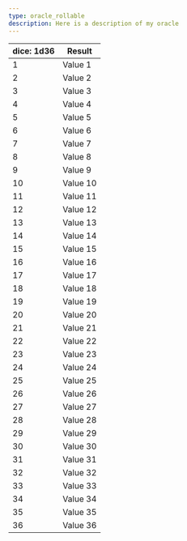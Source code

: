 ```yaml
---
type: oracle_rollable
description: Here is a description of my oracle
---
```


| dice: 1d36 | Result   |
| ---------- | -------- |
| 1          | Value 1  |
| 2          | Value 2  |
| 3          | Value 3  |
| 4          | Value 4  |
| 5          | Value 5  |
| 6          | Value 6  |
| 7          | Value 7  |
| 8          | Value 8  |
| 9          | Value 9  |
| 10         | Value 10 |
| 11         | Value 11 |
| 12         | Value 12 |
| 13         | Value 13 |
| 14         | Value 14 |
| 15         | Value 15 |
| 16         | Value 16 |
| 17         | Value 17 |
| 18         | Value 18 |
| 19         | Value 19 |
| 20         | Value 20 |
| 21         | Value 21 |
| 22         | Value 22 |
| 23         | Value 23 |
| 24         | Value 24 |
| 25         | Value 25 |
| 26         | Value 26 |
| 27         | Value 27 |
| 28         | Value 28 |
| 29         | Value 29 |
| 30         | Value 30 |
| 31         | Value 31 |
| 32         | Value 32 |
| 33         | Value 33 |
| 34         | Value 34 |
| 35         | Value 35 |
| 36         | Value 36 |
